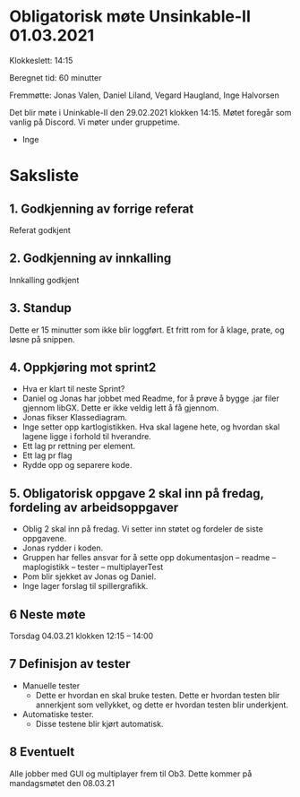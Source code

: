 # Obligatorisk møte Unsinkable-II 01.03.2021

Klokkeslett: 14:15

Beregnet tid: 60 minutter

Fremmøtte: Jonas Valen, Daniel Liland, Vegard Haugland, Inge Halvorsen

Det blir møte i Uninkable-II den 29.02.2021 klokken 14:15. Møtet foregår som vanlig på Discord. Vi møter under gruppetime.

- Inge

# Saksliste

## 1. Godkjenning av forrige referat

Referat godkjent

## 2. Godkjenning av innkalling

Innkalling godkjent

## 3. Standup

Dette er 15 minutter som ikke blir loggført. Et fritt rom for å klage, prate, og løsne på snippen.

## 4. Oppkjøring mot sprint2

- Hva er klart til neste Sprint?
- Daniel og Jonas har jobbet med Readme, for å prøve å bygge .jar filer gjennom libGX. Dette er ikke veldig lett å få gjennom.
- Jonas fikser Klassediagram.
- Inge setter opp kartlogistikken. Hva skal lagene hete, og hvordan skal lagene ligge i forhold til hverandre.
- Ett lag pr rettning per element.
- Ett lag pr flag
- Rydde opp og separere kode.

## 5. Obligatorisk oppgave 2 skal inn på fredag, fordeling av arbeidsoppgaver

- Oblig 2 skal inn på fredag. Vi setter inn støtet og fordeler de siste oppgavene.
- Jonas rydder i koden.
- Gruppen har felles ansvar for å sette opp dokumentasjon – readme – maplogistikk – tester – multiplayerTest
- Pom blir sjekket av Jonas og Daniel.
- Inge lager forslag til spillergrafikk.

## 6 Neste møte

Torsdag 04.03.21 klokken 12:15 – 14:00

## 7 Definisjon av tester

- Manuelle tester
  - Dette er hvordan en skal bruke testen. Dette er hvordan testen blir annerkjent som vellykket, og dette er hvordan testen blir underkjent.
- Automatiske tester. 
  - Disse testene blir kjørt automatisk.

## 8 Eventuelt

Alle jobber med GUI og multiplayer frem til Ob3. Dette kommer på mandagsmøtet den 08.03.21